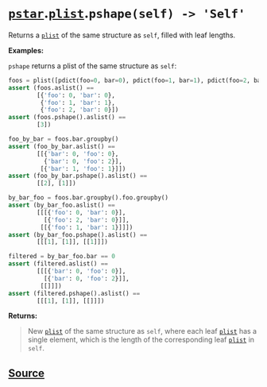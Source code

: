 # [`pstar`](./pstar.md).[`plist`](./pstar_plist.md).`pshape(self) -> 'Self'`

Returns a [`plist`](./pstar_plist.md) of the same structure as `self`, filled with leaf lengths.

**Examples:**

`pshape` returns a plist of the same structure as `self`:
```python
foos = plist([pdict(foo=0, bar=0), pdict(foo=1, bar=1), pdict(foo=2, bar=0)])
assert (foos.aslist() ==
        [{'foo': 0, 'bar': 0},
         {'foo': 1, 'bar': 1},
         {'foo': 2, 'bar': 0}])
assert (foos.pshape().aslist() ==
        [3])

foo_by_bar = foos.bar.groupby()
assert (foo_by_bar.aslist() ==
        [[{'bar': 0, 'foo': 0},
          {'bar': 0, 'foo': 2}],
         [{'bar': 1, 'foo': 1}]])
assert (foo_by_bar.pshape().aslist() ==
        [[2], [1]])

by_bar_foo = foos.bar.groupby().foo.groupby()
assert (by_bar_foo.aslist() ==
        [[[{'foo': 0, 'bar': 0}],
          [{'foo': 2, 'bar': 0}]],
         [[{'foo': 1, 'bar': 1}]]])
assert (by_bar_foo.pshape().aslist() ==
        [[[1], [1]], [[1]]])

filtered = by_bar_foo.bar == 0
assert (filtered.aslist() ==
        [[[{'bar': 0, 'foo': 0}],
          [{'bar': 0, 'foo': 2}]],
         [[]]])
assert (filtered.pshape().aslist() ==
        [[[1], [1]], [[]]])
```

**Returns:**

>    New [`plist`](./pstar_plist.md) of the same structure as `self`, where each leaf [`plist`](./pstar_plist.md) has a
>    single element, which is the length of the corresponding leaf [`plist`](./pstar_plist.md) in
>    `self`.



## [Source](../pstar/pstar.py#L5295-L5344)